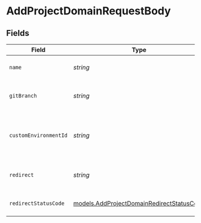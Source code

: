 # AddProjectDomainRequestBody


## Fields

| Field                                                                                        | Type                                                                                         | Required                                                                                     | Description                                                                                  | Example                                                                                      |
| -------------------------------------------------------------------------------------------- | -------------------------------------------------------------------------------------------- | -------------------------------------------------------------------------------------------- | -------------------------------------------------------------------------------------------- | -------------------------------------------------------------------------------------------- |
| `name`                                                                                       | *string*                                                                                     | :heavy_check_mark:                                                                           | The project domain name                                                                      | www.example.com                                                                              |
| `gitBranch`                                                                                  | *string*                                                                                     | :heavy_minus_sign:                                                                           | Git branch to link the project domain                                                        | <nil>                                                                                        |
| `customEnvironmentId`                                                                        | *string*                                                                                     | :heavy_minus_sign:                                                                           | The unique custom environment identifier within the project                                  |                                                                                              |
| `redirect`                                                                                   | *string*                                                                                     | :heavy_minus_sign:                                                                           | Target destination domain for redirect                                                       | foobar.com                                                                                   |
| `redirectStatusCode`                                                                         | [models.AddProjectDomainRedirectStatusCode](../models/addprojectdomainredirectstatuscode.md) | :heavy_minus_sign:                                                                           | Status code for domain redirect                                                              | 307                                                                                          |